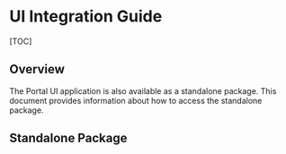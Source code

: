 # UI Integration Guide

[TOC]

## Overview

The Portal UI application is also available as a standalone package.
This document provides information about how to access the standalone package.

## Standalone Package
